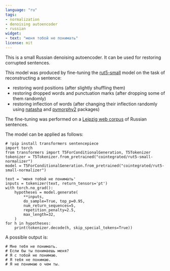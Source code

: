 ```yaml
---
language: "ru"
tags:
- normalization
- denoising autoencoder
- russian
widget:
- text: "меня тобой не понимать"
license: mit
---
```

This is a small Russian denoising autoencoder. It can be used for restoring corrupted sentences.

This model was produced by fine-tuning the [rut5-small](https://huggingface.co/cointegrated/rut5-small) model on the task of reconstructing a sentence:
* restoring word positions (after slightly shuffling them)
* restoring dropped words and punctuation marks (after dropping some of them randomly)
* restoring inflection of words (after changing their inflection randomly using [natasha](https://github.com/natasha/natasha) and [pymorphy2](https://github.com/kmike/pymorphy2) packages)

The fine-tuning was performed on a [Leipzig web corpus](https://wortschatz.uni-leipzig.de/en/download/Russian) of Russian sentences. 

The model can be applied as follows:
```
# !pip install transformers sentencepiece
import torch
from transformers import T5ForConditionalGeneration, T5Tokenizer
tokenizer = T5Tokenizer.from_pretrained("cointegrated/rut5-small-normalizer")
model = T5ForConditionalGeneration.from_pretrained("cointegrated/rut5-small-normalizer")

text = 'меня тобой не понимать'
inputs = tokenizer(text, return_tensors='pt')
with torch.no_grad():
    hypotheses = model.generate(
        **inputs, 
        do_sample=True, top_p=0.95, 
        num_return_sequences=5, 
        repetition_penalty=2.5,
        max_length=32,
    )
for h in hypotheses:
    print(tokenizer.decode(h, skip_special_tokens=True))
```
A possible output is:
```
# Мне тебя не понимать.
# Если бы ты понимаешь меня?
# Я с тобой не понимаю.
# Я тебя не понимаю.
# Я не понимаю о чем ты.
```